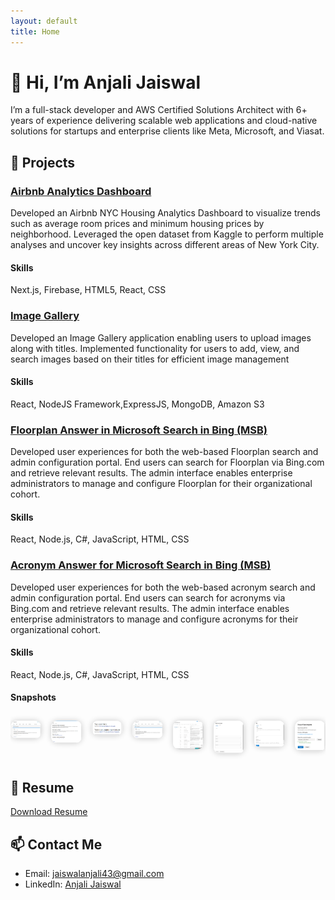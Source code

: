 ```yaml
---
layout: default
title: Home
---
```


# 👋 Hi, I’m Anjali Jaiswal

I’m a full-stack developer and AWS Certified Solutions Architect with 6+ years of experience delivering scalable web applications and cloud-native solutions for startups and enterprise clients like Meta, Microsoft, and Viasat.

## 🔧 Projects

### [Airbnb Analytics Dashboard](https://github.com/ajaisw13/airbnb_nyc_analytics)
Developed an Airbnb NYC Housing Analytics Dashboard to visualize trends such as average room prices and minimum housing prices by neighborhood. Leveraged the open dataset from Kaggle to perform multiple analyses and uncover key insights across different areas of New York City.

#### Skills
Next.js, Firebase, HTML5, React, CSS


### [Image Gallery](https://github.com/ajaisw13/Image-Gallery-fullstack)
Developed an Image Gallery application enabling users to upload images along with titles. Implemented functionality for users to add, view, and search images based on their titles for efficient image management

#### Skills
React, NodeJS Framework,ExpressJS, MongoDB, Amazon S3

### [Floorplan Answer in Microsoft Search in Bing (MSB)](https://learn.microsoft.com/en-us/microsoftsearch/manage-floorplans)
Developed user experiences for both the web-based Floorplan search and admin configuration portal. End users can search for Floorplan via Bing.com and retrieve relevant results. The admin interface enables enterprise administrators to manage and configure Floorplan for their organizational cohort.

#### Skills
React, Node.js, C#, JavaScript, HTML, CSS

### [Acronym Answer for Microsoft Search in Bing (MSB)](https://techcommunity.microsoft.com/blog/intelligentsearch_discoveryblog/introducing-acronym-answers-in-microsoft-search/1122809)
Developed user experiences for both the web-based acronym search and admin configuration portal. End users can search for acronyms via Bing.com and retrieve relevant results. The admin interface enables enterprise administrators to manage and configure acronyms for their organizational cohort.

#### Skills
React, Node.js, C#, JavaScript, HTML, CSS

#### Snapshots

<div class="carousel">
<a href="https://github.com/ajaisw13/airbnb-dashboard" target="_blank">
  <img class="carousel-image" src="/assets/Acronyms/Figure1.png" alt="Figure 1" />
</a>
<a href="https://github.com/ajaisw13/airbnb-dashboard" target="_blank">
  <img class="carousel-image" src="/assets/Acronyms/Figure2.png" alt="Figure 2" />
</a>
<a href="https://github.com/ajaisw13/airbnb-dashboard" target="_blank">
  <img class="carousel-image" src="/assets/Acronyms/Figure3.png" alt="Figure 3" />
</a>
<a href="https://github.com/ajaisw13/airbnb-dashboard" target="_blank">
  <img class="carousel-image" src="/assets/Acronyms/Figure4.png" alt="Figure 4" />
</a>
<a href="https://github.com/ajaisw13/airbnb-dashboard" target="_blank">
  <img class="carousel-image" src="/assets/Acronyms/Figure7.png" alt="Figure 7" />
</a>
<a href="https://github.com/ajaisw13/airbnb-dashboard" target="_blank">
  <img class="carousel-image" src="/assets/Acronyms/Figure9.png" alt="Figure 9" />
</a>
<a href="https://github.com/ajaisw13/airbnb-dashboard" target="_blank">
  <img class="carousel-image" src="/assets/Acronyms/Figure10.png" alt="Figure 10" />
</a>
<a href="https://github.com/ajaisw13/airbnb-dashboard" target="_blank">
  <img class="carousel-image" src="/assets/Acronyms/Figure18.png" alt="Figure 18" />
</a>
</div>

<style>
.carousel {
  display: flex;
  overflow-x: auto;
  scroll-snap-type: x mandatory;
  gap: 16px;
  padding: 10px 0;
}
.carousel-image {
  flex: 0 0 auto;
  width: 300px;
  height: auto;
  scroll-snap-align: start;
  border-radius: 10px;
  box-shadow: 0 0 10px rgba(0,0,0,0.2);
}
</style>

## 💼 Resume

[Download Resume](resume.pdf)

## 📫 Contact Me

- Email: jaiswalanjali43@gmail.com
- LinkedIn: [Anjali Jaiswal](https://www.linkedin.com/in/anjali-jaiswal-4120a89a/)

